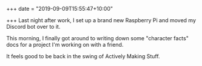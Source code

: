 +++
date = "2019-09-09T15:55:47+10:00"

+++
Last night after work, I set up a brand new Raspberry Pi and moved my Discord bot over to it.

This morning, I finally got around to writing down some "character facts" docs for a project I'm working on with a friend.

It feels good to be back in the swing of Actively Making Stuff.